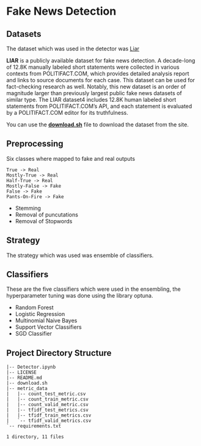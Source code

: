 # Fake News Detection

## Datasets

The dataset which was used in the detector was [Liar](https://www.cs.ucsb.edu/~william/data/liar_dataset.zip)

**LIAR** is a publicly available dataset for fake news detection. A decade-long of 12.8K manually labeled short statements were collected in various contexts from POLITIFACT.COM, which provides detailed analysis report and links to source documents for each case. This dataset can be used for fact-checking research as well. Notably, this new dataset is an order of magnitude larger than previously largest public fake news datasets of similar type. The LIAR dataset4 includes 12.8K human labeled short statements from POLITIFACT.COM’s API, and each statement is evaluated by a POLITIFACT.COM editor for its truthfulness.

You can use the **[download.sh](./download.sh)** file to download the dataset from the site.

## Preprocessing

Six classes where mapped to fake and real outputs
```
True -> Real
Mostly-True -> Real
Half-True -> Real
Mostly-False -> Fake
False -> Fake
Pants-On-Fire -> Fake
```

* Stemming
* Removal of puncutations
* Removal of Stopwords

## Strategy

The strategy which was used was ensemble of classifiers.

## Classifiers

These are the five classifiers which were used in the ensembling, the hyperparameter tuning was done using the library optuna.

* Random Forest
* Logistic Regression
* Multinomial Naive Bayes
* Support Vector Classifiers
* SGD Classifier

## Project Directory Structure

```
|-- Detector.ipynb
|-- LICENSE
|-- README.md
|-- download.sh
|-- metric_data
|   |-- count_test_metric.csv
|   |-- count_train_metric.csv
|   |-- count_valid_metric.csv
|   |-- tfidf_test_metrics.csv
|   |-- tfidf_train_metrics.csv
|   `-- tfidf_valid_metrics.csv
`-- requirements.txt

1 directory, 11 files
```